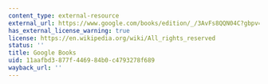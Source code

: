 ```yaml
---
content_type: external-resource
external_url: https://www.google.com/books/edition/_/3AvFs8QQN04C?gbpv=1
has_external_license_warning: true
license: https://en.wikipedia.org/wiki/All_rights_reserved
status: ''
title: Google Books
uid: 11aafbd3-877f-4469-84b0-c4793278f689
wayback_url: ''
---
```

